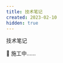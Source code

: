 ```yaml
---
title: 技术笔记
created: 2023-02-10
hidden: true
---
```


<TitleWithEmoji emoji="🛠️" special>技术笔记</TitleWithEmoji>

🚧 施工中……
